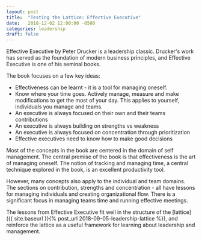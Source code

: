```yaml
---
layout: post
title:  "Testing the Lattice: Effective Executive"
date:   2018-12-02 12:00:00 -0500
categories: leadership
draft: false
---
```


Effective Executive by Peter Drucker is a leadership classic. Drucker's work has served as the foundation of modern business principles, and Effective Executive is one of his seminal books.

The book focuses on a few key ideas:
- Effectiveness can be learnt - it is a tool for managing oneself. 
- Know where your time goes. Actively manage, measure and make modifications to get the most of your day. This applies to yourself, individuals you manage and teams.
- An executive is always focused on their own and their teams contributions
- An executive is always building on strengths vs weakness
- An executive is always focused on concentration through prioritization
- Effective executives need to know how to make good decisions

Most of the concepts in the book are centered in the domain of self management. The central premise of the book is that effectiveness is the art of managing oneself. The notion of tracking and managing time, a central technique explored in the book, is an excellent productivity tool. 

However, many concepts also apply to the individual and team domains. The sections on contribution, strengths and concentration - all have lessons for managing individuals and creating organizational flow. There is a significant focus in managing teams time and running effective meetings.

The lessons from Effective Executive fit well in the structure of the [lattice]({{ site.baseurl }}{% post_url 2018-09-05-leadership-lattice %}), and reinforce the lattice as a useful framework for learning about leadership and management.